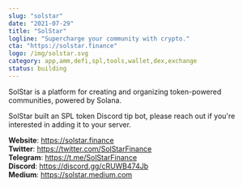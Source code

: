 ```yaml
---
slug: "solstar"
date: "2021-07-29"
title: "SolStar"
logline: "Supercharge your community with crypto."
cta: "https://solstar.finance"
logo: /img/solstar.svg
category: app,amm,defi,spl,tools,wallet,dex,exchange
status: building
---
```


SolStar is a platform for creating and organizing token-powered communities, powered by Solana.

SolStar built an SPL token Discord tip bot, please reach out if you're interested in adding it to your server.

<b>Website</b>: https://solstar.finance</br>
<b>Twitter</b>: https://twitter.com/SolStarFinance </br>
<b>Telegram</b>: https://t.me/SolStarFinance </br>
<b>Discord</b>: https://discord.gg/cRUWB474Jb </br>
<b>Medium</b>: https://solstar.medium.com </br>
